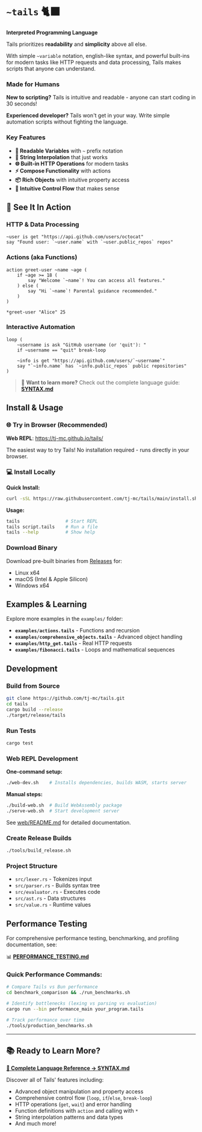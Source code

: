 # `~tails` 🐈‍⬛

**Interpreted Programming Language**

Tails prioritizes **readability** and **simplicity** above all else. 

With simple `~variable` notation, english-like syntax, and powerful built-ins for modern tasks like HTTP requests and data processing, Tails makes scripts that anyone can understand.

### Made for Humans

**New to scripting?** Tails is intuitive and readable - anyone can start coding in 30 seconds! 

**Experienced developer?** Tails won't get in your way. Write simple automation scripts without fighting the language.

### Key Features

- **🔖 Readable Variables** with `~` prefix notation
- **🎯 String Interpolation** that just works
- **🌐 Built-in HTTP Operations** for modern tasks
- **⚡ Compose Functionality** with actions
- **📦 Rich Objects** with intuitive property access
- **🔄 Intuitive Control Flow** that makes sense

## 🚀 See It In Action

### HTTP & Data Processing
```tails
~user is get "https://api.github.com/users/octocat"
say "Found user: `~user.name` with `~user.public_repos` repos"
```

### Actions (aka Functions)
```tails
action greet-user ~name ~age (
    if ~age >= 18 (
        say "Welcome `~name`! You can access all features."
    ) else (
        say "Hi `~name`! Parental guidance recommended."
    )
)

*greet-user "Alice" 25
```

### Interactive Automation
```tails
loop (
    ~username is ask "GitHub username (or 'quit'): "
    if ~username == "quit" break-loop

    ~info is get "https://api.github.com/users/`~username`"
    say "`~info.name` has `~info.public_repos` public repositories"
)
```

> 📖 **Want to learn more?** Check out the complete language guide: **[SYNTAX.md](docs/SYNTAX.md)**

## Install & Usage

### 🌐 Try in Browser (Recommended)

**Web REPL**: https://tj-mc.github.io/tails/

The easiest way to try Tails! No installation required - runs directly in your browser.

### 💻 Install Locally

**Quick Install:**
```bash
curl -sSL https://raw.githubusercontent.com/tj-mc/tails/main/install.sh | bash
```

**Usage:**
```bash
tails                 # Start REPL
tails script.tails    # Run a file
tails --help          # Show help
```

### Download Binary
Download pre-built binaries from [Releases](https://github.com/tj-mc/tails/releases) for:
- Linux x64
- macOS (Intel & Apple Silicon)
- Windows x64

## Examples & Learning

Explore more examples in the `examples/` folder:
- **`examples/actions.tails`** - Functions and recursion
- **`examples/comprehensive_objects.tails`** - Advanced object handling
- **`examples/http_get.tails`** - Real HTTP requests
- **`examples/fibonacci.tails`** - Loops and mathematical sequences

## Development

### Build from Source
```bash
git clone https://github.com/tj-mc/tails.git
cd tails
cargo build --release
./target/release/tails
```

### Run Tests
```bash
cargo test
```

### Web REPL Development

**One-command setup:**
```bash
./web-dev.sh    # Installs dependencies, builds WASM, starts server
```

**Manual steps:**
```bash
./build-web.sh  # Build WebAssembly package
./serve-web.sh  # Start development server
```

See [web/README.md](web/README.md) for detailed documentation.

### Create Release Builds
```bash
./tools/build_release.sh
```

### Project Structure
- `src/lexer.rs` - Tokenizes input
- `src/parser.rs` - Builds syntax tree
- `src/evaluator.rs` - Executes code
- `src/ast.rs` - Data structures
- `src/value.rs` - Runtime values

## Performance Testing

For comprehensive performance testing, benchmarking, and profiling documentation, see:

📊 **[PERFORMANCE_TESTING.md](docs/PERFORMANCE_TESTING.md)**

### Quick Performance Commands:
```bash
# Compare Tails vs Bun performance
cd benchmark_comparison && ./run_benchmarks.sh

# Identify bottlenecks (lexing vs parsing vs evaluation)
cargo run --bin performance_main your_program.tails

# Track performance over time
./tools/production_benchmarks.sh
```
---

## 📚 Ready to Learn More?

**[📖 Complete Language Reference → SYNTAX.md](docs/SYNTAX.md)**

Discover all of Tails' features including:
- Advanced object manipulation and property access
- Comprehensive control flow (`loop`, `if`/`else`, `break-loop`)
- HTTP operations (`get`, `wait`) and error handling
- Function definitions with `action` and calling with `*`
- String interpolation patterns and data types
- And much more!
